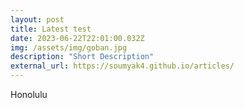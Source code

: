 ```yaml
---
layout: post
title: Latest test
date: 2023-06-22T22:01:00.032Z
img: /assets/img/goban.jpg
description: "Short Description"
external_url: https://soumyak4.github.io/articles/
---
```

Honolulu
